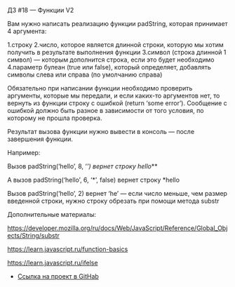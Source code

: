 ДЗ #18 — Функции V2

Вам нужно написать реализацию функции padString, которая принимает 4 аргумента:

1.строку
2.число, которое является длинной строки, которую мы хотим получить в результате выполнения функции
3.символ (строка длинной 1 символ) — которым дополнится строка, если это будет необходимо
4.параметр булеан (true или false), который определяет, добавлять символы слева или справа (по умолчанию справа)

Обязательно при написании функции необходимо проверить аргументы, которые мы передали, и если каких-то аргументов нет, то вернуть из функции строку с ошибкой (return ‘some error’). Сообщение с ошибкой должно быть разное в зависимости от того условия, по которому не прошла проверка.

Результат вызова функции нужно вывести в консоль — после завершения функции.

Например:

Вызов padString(‘hello’, 8, ‘*’) вернет строку hello***

А вызов padString(‘hello’, 6, ‘*’, false) вернет строку *hello

Вызов padString(‘hello’, 2) вернет ‘he’ — если число меньше, чем размер введенной строки, нужно строку обрезать при помощи метода substr

Дополнительные материалы:

https://developer.mozilla.org/ru/docs/Web/JavaScript/Reference/Global_Objects/String/substr

https://learn.javascript.ru/function-basics

https://learn.javascript.ru/ifelse

* [Ссылка на проект в GitHab](https://github.com/EShka0707/js_studies.git)

